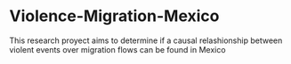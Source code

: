 # Violence-Migration-Mexico
This research proyect aims to determine if a causal relashionship between violent events over migration flows can be found in Mexico
